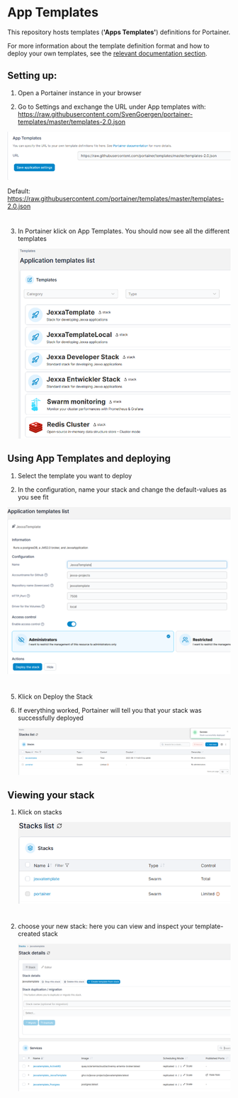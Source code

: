 # App Templates

This repository hosts templates (**'Apps Templates'**) definitions for Portainer.

For more information about the template definition format and how to deploy your own templates, see the [relevant documentation section](https://documentation.portainer.io/v2.0/templates/deploy_stack/).

## Setting up:

1. Open a Portainer instance in your browser

2. Go to Settings and exchange the URL under App templates with: https://raw.githubusercontent.com/SvenGoergen/portainer-templates/master/templates-2.0.json

  ![App_Template_Settings](pictures/App_Templates_Settings.PNG)

Default: https://raw.githubusercontent.com/portainer/templates/master/templates-2.0.json

#

3. In Portainer klick on App Templates. You should now see all the different templates

    ![App_Template_List](pictures/App_Templates_List.PNG)

## Using App Templates and deploying

1. Select the template you want to deploy

3. In the configuration, name your stack and change the default-values as you see fit

  ![App_Template_Stack_Configuration](pictures/App_Templates_Stack_Configuration.PNG)

#

5. Klick on Deploy the Stack

6. If everything worked, Portainer will tell you that your stack was successfully deployed

   ![App_Template_Stack_Deployed](pictures/App_Templates_Stack_Deployed.PNG)

## Viewing your stack

1. Klick on stacks

   ![App_Template_Stack_List](pictures/App_Templates_Stack_List.PNG)

   #

3. choose your new stack: here you can view and inspect your template-created stack

   ![App_Template_Stack_Details](pictures/App_Templates_Stack_Details.PNG)
